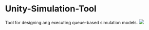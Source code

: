 # Unity-Simulation-Tool
Tool for designing ang executing queue-based simulation models. 
![](http://i.imgur.com/Lczn7zZ.png)
